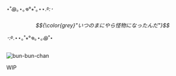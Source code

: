⋆˚꩜｡⋆｡𖦹°⭒˚｡⋆⋆.࿔*:･  $${\color{grey}"いつのまにやら怪物になったんだ"}$$  ･:*࿔.⋆⋆｡˚⭒°𖦹｡⋆｡꩜˚⋆

![bun-bun-chan](https://github.com/user-attachments/assets/6755ed02-3779-49b7-b5e7-dfa87e2b1291)

WIP
